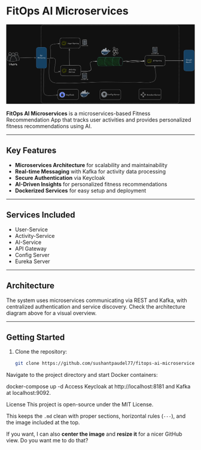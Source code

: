 # FitOps AI Microservices

![FitOps AI Architecture](fitops-ai.png)

**FitOps AI Microservices** is a microservices-based Fitness Recommendation App that tracks user activities and provides personalized fitness recommendations using AI.

---

## Key Features

- **Microservices Architecture** for scalability and maintainability  
- **Real-time Messaging** with Kafka for activity data processing  
- **Secure Authentication** via Keycloak  
- **AI-Driven Insights** for personalized fitness recommendations  
- **Dockerized Services** for easy setup and deployment  

---

## Services Included

- User-Service  
- Activity-Service  
- AI-Service  
- API Gateway  
- Config Server  
- Eureka Server  

---

## Architecture

The system uses microservices communicating via REST and Kafka, with centralized authentication and service discovery. Check the architecture diagram above for a visual overview.

---

## Getting Started

1. Clone the repository:

   ```bash
   git clone https://github.com/sushantpaudel77/fitops-ai-microservices.git
Navigate to the project directory and start Docker containers:


docker-compose up -d
Access Keycloak at http://localhost:8181 and Kafka at localhost:9092.

License
This project is open-source under the MIT License.

This keeps the `.md` clean with proper sections, horizontal rules (`---`), and the image included at the top.  

If you want, I can also **center the image** and **resize it** for a nicer GitHub view. Do you want me to do that?
